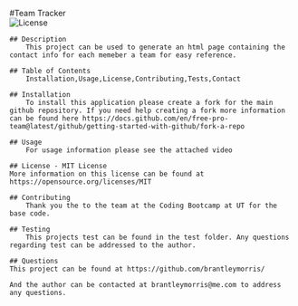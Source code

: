 #Team Tracker           
    ![License](https://img.shields.io/badge/License-MIT-yellow.svg)
    
    ## Description
        This project can be used to generate an html page containing the contact info for each memeber a team for easy reference.

    ## Table of Contents
        Installation,Usage,License,Contributing,Tests,Contact

    ## Installation
        To install this application please create a fork for the main github repository. If you need help creating a fork more information can be found here https://docs.github.com/en/free-pro-team@latest/github/getting-started-with-github/fork-a-repo

    ## Usage
        For usage information please see the attached video

    ## License - MIT License
    More information on this license can be found at https://opensource.org/licenses/MIT

    ## Contributing
        Thank you the to the team at the Coding Bootcamp at UT for the base code.

    ## Testing
        This projects test can be found in the test folder. Any questions regarding test can be addressed to the author.

    ## Questions
    This project can be found at https://github.com/brantleymorris/
        
    And the author can be contacted at brantleymorris@me.com to address any questions.

    
